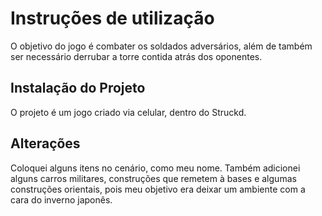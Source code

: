 # Instruções de utilização

O objetivo do jogo é combater os soldados adversários, além de também ser necessário derrubar a torre contida atrás dos oponentes.

## Instalação do Projeto

O projeto é um jogo criado via celular, dentro do Struckd.

## Alterações

Coloquei alguns itens no cenário, como meu nome. Também adicionei alguns carros militares, construções que remetem à bases e algumas construções orientais, pois meu objetivo era deixar um ambiente com a cara do inverno japonês.
